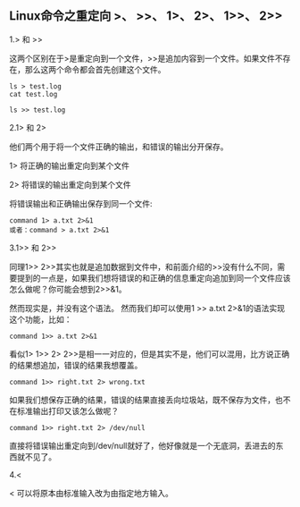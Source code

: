 ## Linux命令之重定向 >、 >>、 1>、 2>、 1>>、 2>>
1.> 和 >> 

这两个区别在于>是重定向到一个文件，>>是追加内容到一个文件。如果文件不存在，那么这两个命令都会首先创建这个文件。



```
ls > test.log
cat test.log

ls >> test.log
```





2.1> 和 2> 

他们两个用于将一个文件正确的输出，和错误的输出分开保存。 

1> 将正确的输出重定向到某个文件 

2> 将错误的输出重定向到某个文件 



将错误输出和正确输出保存到同一个文件:

```
command 1> a.txt 2>&1 
或者：command > a.txt 2>&1
```



3.1>> 和 2>>

同理1>> 2>>其实也就是追加数据到文件中，和前面介绍的>>没有什么不同，需要提到的一点是，如果我们想将错误的和正确的信息重定向追加到同一个文件应该怎么做呢？你可能会想到2>>&1。

然而现实是，并没有这个语法。 然而我们却可以使用1 >> a.txt 2>&1的语法实现这个功能，比如： 

```
command 1>> a.txt 2>&1 
```

看似1> 1>> 2> 2>>是相一一对应的，但是其实不是，他们可以混用，比方说正确的结果想追加，错误的结果我想覆盖。 

```
command 1>> right.txt 2> wrong.txt 
```

如果我们想保存正确的结果，错误的结果直接丢向垃圾站，既不保存为文件，也不在标准输出打印又该怎么做呢？ 

```
command 1>> right.txt 2> /dev/null 
```

直接将错误输出重定向到/dev/null就好了，他好像就是一个无底洞，丢进去的东西就不见了。 





4.< 

< 可以将原本由标准输入改为由指定地方输入。
